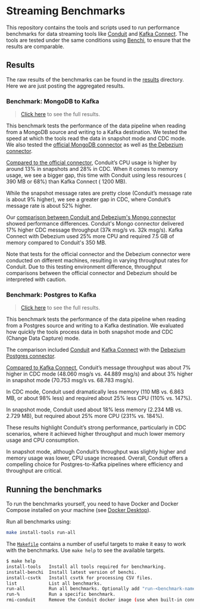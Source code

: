 # Streaming Benchmarks

This repository contains the tools and scripts used to run performance
benchmarks for data streaming tools like
[Conduit](https://github.com/conduitio/conduit) and
[Kafka Connect](https://docs.confluent.io/platform/current/connect/index.html).
The tools are tested under the same conditions using
[Benchi](https://github.com/conduitio/benchi), to ensure that the results are
comparable.

## Results

The raw results of the benchmarks can be found in the [results](./results)
directory. Here we are just posting the aggregated results.

### Benchmark: MongoDB to Kafka

> [Click here](./results/mongo-kafka) to see the full results.

This benchmark tests the performance of the data pipeline when reading from a
MongoDB source and writing to a Kafka destination. We tested the speed at which
the tools read the data in snapshot mode and CDC mode. We also tested
the [official MongoDB connector](https://www.mongodb.com/docs/kafka-connector/current/)
as well
as [the Debezium connector](https://debezium.io/documentation/reference/stable/connectors/mongodb.html).

[Compared to the official connector](./results/mongo-kafka/20250422), Conduit’s
CPU usage is higher by around 13% in snapshots and 28% in CDC. When it comes to
memory usage, we see a bigger gap, this time with Conduit using less resources (
390 MB or 68%) than Kafka Connect ( 1200 MB).

While the snapshot message rates are pretty close (Conduit’s message rate is
about 9% higher), we see a greater gap in CDC, where Conduit’s message rate is
about 52% higher.

Our [comparison between Conduit and Debezium's Mongo connector](./results/mongo-kafka/20250428)
showed performance differences. Conduit's Mongo connector delivered 17% higher
CDC message throughput (37k msg/s vs. 32k msg/s). Kafka Connect with Debezium
used 25% more CPU and required 7.5 GB of memory compared to Conduit's 350 MB.

Note that tests for the official connector and the Debezium connector were
conducted on different machines, resulting in varying throughput rates for
Conduit. Due to this testing environment difference, throughput comparisons
between the official connector and Debezium should be interpreted with caution.

### Benchmark: Postgres to Kafka

> [Click here](./results/postgres-kafka/20250508) to see the full results.

This benchmark tests the performance of the data pipeline when reading from a
Postgres source and writing to a Kafka destination. We evaluated how quickly
the tools process data in both snapshot mode and CDC (Change Data Capture) mode.

The comparison included [Conduit](https://github.com/conduitio/conduit) and
[Kafka Connect](https://docs.confluent.io/platform/current/connect/index.html)
with the [Debezium Postgres connector](https://debezium.io/documentation/reference/stable/connectors/postgresql.html).

[Compared to Kafka Connect](./results/postgres-kafka/20250508), Conduit’s message throughput was about 7% higher in CDC mode (48.060 msg/s vs. 44.889 msg/s) and about 3% higher in snapshot mode (70.753 msg/s vs. 68.783 msg/s).

In CDC mode, Conduit used dramatically less memory (110 MB vs. 6.863 MB, or about 98% less) and required about 25% less CPU (110% vs. 147%).

In snapshot mode, Conduit used about 18% less memory (2.234 MB vs. 2.729 MB), but required about 25% more CPU (231% vs. 184%).

These results highlight Conduit’s strong performance, particularly in CDC scenarios, where it achieved higher throughput and much lower memory usage and CPU consumption. 

In snapshot mode, although Conduit’s throughput was slightly higher and memory usage was lower, CPU usage increased. Overall, Conduit offers a compelling choice for Postgres-to-Kafka pipelines where efficiency and throughput are critical.

## Running the benchmarks

To run the benchmarks yourself, you need to have Docker and Docker Compose
installed on your machine (see [Docker Desktop](https://docs.docker.com/desktop/)).

Run all benchmarks using:

```sh
make install-tools run-all
```

The [`Makefile`](./Makefile) contains a number of useful targets to make it easy
to work with the benchmarks. Use `make help` to see the available targets.

```sh
$ make help
install-tools   Install all tools required for benchmarking.
install-benchi  Install latest version of benchi.
install-csvtk   Install csvtk for processing CSV files.
list            List all benchmarks.
run-all         Run all benchmarks. Optionally add "run-<benchmark-name>" to run a specific benchmark.
run-%           Run a specific benchmark.
rmi-conduit     Remove the Conduit docker image (use when built-in connectors get added or upgraded).
```